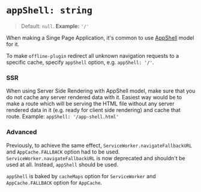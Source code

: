 # `appShell: string`

> Default: `null`.
> **Example:** `'/'`

When making a Singe Page Application, it's common to use [AppShell](https://medium.com/google-developers/instant-loading-web-apps-with-an-application-shell-architecture-7c0c2f10c73) model for it.

To make `offline-plugin` redirect all unknown navigation requests to a specific cache, specify `appShell` option, e.g. `appShell: '/'`.

### SSR

When using Server Side Rendering with AppShell model, make sure that you do not cache any server rendered data with it. Easiest way would be to make a route which will be serving the HTML file without any server rendered data in it (e.g. ready for client side rendering) and cache that route. Example: `appShell: '/app-shell.html'`

### Advanced

Previously, to achieve the same effect, `ServiceWorker.navigateFallbackURL` and `AppCache.FALLBACK` option had to be used. `ServiceWorker.navigateFallbackURL` is now deprecated and shouldn't be used at all. Instead, `appShell` should be used.

`appShell` is baked by `cacheMaps` option for `ServiceWorker` and `AppCache.FALLBACK` option for `AppCache`.

